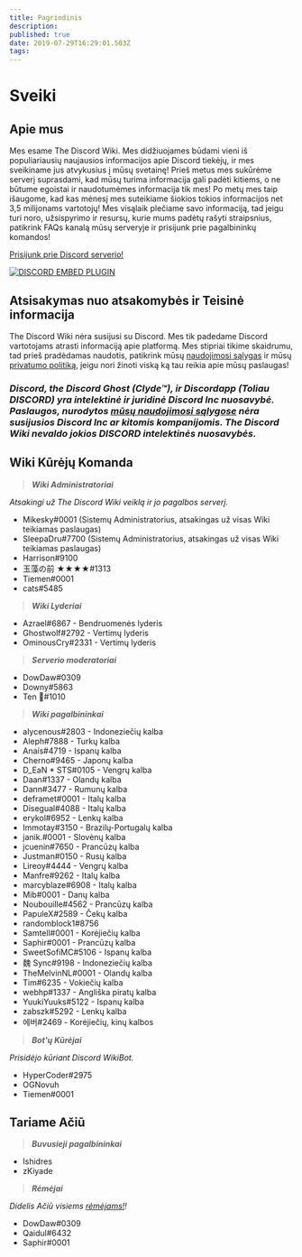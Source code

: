 ```yaml
---
title: Pagrindinis
description: 
published: true
date: 2019-07-29T16:29:01.503Z
tags: 
---
```


# Sveiki
## Apie mus

Mes esame The Discord Wiki. Mes didžiuojames būdami vieni iš populiariausių naujausios informacijos apie Discord tiekėjų, ir mes sveikiname jus atvykusius į mūsų svetainę! Prieš metus mes sukūrėme serverį suprasdami, kad mūsų turima informacija gali padėti kitiems, o ne būtume egoistai ir naudotumėmes informacija tik mes! Po metų mes taip išaugome, kad kas mėnesį mes suteikiame šiokios tokios informacijos net 3,5 milijonams vartotojų! Mes visąlaik plečiame savo informaciją, tad jeigu turi noro, užsispyrimo ir resursų, kurie mums padėtų rašyti straipsnius, patikrink FAQs kanalą mūsų serveryje ir prisijunk prie pagalbininkų komandos!

[Prisijunk prie Discord serverio!](https://discord.gg/ZRJ9Ghh)

<a href="https://discord.gg/ZRJ9Ghh">![DISCORD EMBED PLUGIN](https://discordapp.com/api/guilds/367460196148183040/widget.png?style=banner2)</a>

## Atsisakymas nuo atsakomybės ir Teisinė informacija
The Discord Wiki nėra susijusi su Discord. Mes tik padedame Discord vartotojams atrasti informaciją apie platformą. Mes stipriai tikime skaidrumu, tad prieš pradėdamas naudotis, patikrink mūsų [naudojimosi sąlygas](/terms) ir mūsų [privatumo politiką](/privacy), jeigu nori žinoti viską ką tau reikia apie mūsų paslaugas!

### ***Discord, the Discord Ghost (Clyde™), ir Discordapp (Toliau DISCORD) yra intelektinė ir juridinė Discord Inc nuosavybė. Paslaugos, nurodytos [mūsų naudojimosi sąlygose](/terms) nėra susijusios Discord Inc ar kitomis kompanijomis. The Discord Wiki nevaldo jokios DISCORD intelektinės nuosavybės.***

## Wiki Kūrėjų Komanda
> ***Wiki Administratoriai***

*Atsakingi už The Discord Wiki veiklą ir jo pagalbos serverį.*
* Mikesky#0001 (Sistemų Administratorius, atsakingas už visas Wiki teikiamas paslaugas)
* SleepaDru#7700 (Sistemų Administratorius, atsakingas už visas Wiki teikiamas paslaugas)
* Harrison#9100
* 玉藻の前 ★★★★#1313
* Tiemen#0001
* cats#5485

> ***Wiki Lyderiai***

* Azrael#6867 - Bendruomenės lyderis
* Ghostwolf#2792 - Vertimų lyderis
* OminousCry#2331 - Vertimų lyderis

> ***Serverio moderatoriai***

* DowDaw#0309
* Downy#5863
* Ten 🌈#1010

> ***Wiki pagalbininkai***

* alycenous#2803 - Indoneziečių kalba
* Aleph#7888 - Turkų kalba
* Anaís#4719 - Ispanų kalba
* Cherno#9465 - Japonų kalba
* D_EaN * STS#0105 - Vengrų kalba
* Daan#1337 - Olandų kalba
* Dann#3477 - Rumunų kalba
* deframet#0001 - Italų kalba
* Disegual#4088 - Italų kalba
* erykol#6952 - Lenkų kalba
* Immotay#3150 - Brazilų-Portugalų kalba
* janik.#0001 - Slovėnų kalba
* jcuenin#7650 - Prancūzų kalba
* Justman#0150 - Rusų kalba
* Lireoy#4444 - Vengrų kalba
* Manfre#9262 - Italų kalba
* marcyblaze#6908 - Italų kalba
* Mib#0001 - Danų kalba
* Noubouille#4562 - Prancūzų kalba
* PapuleX#2589 - Čekų kalba
* randomblock1#8756
* Samtell#0001 - Korėjiečių kalba
* Saphir#0001 - Prancūzų kalba
* SweetSofiMC#5106 - Ispanų kalba
* 魏 Sync#9198 - Indoneziečių kalba
* TheMelvinNL#0001 - Olandų kalba
* Tim#6235 - Vokiečių kalba
* webhp#1337 - Angliška piratų kalba
* YuukiYuuks#5122 - Ispanų kalba
* zabszk#5292 - Lenkų kalba
* 에버#2469 - Korėjiečių, kinų kalbos

> ***Bot'ų Kūrėjai***

*Prisidėjo kūriant Discord WikiBot.*
* HyperCoder#2975
* OGNovuh
* Tiemen#0001

## Tariame Ačiū

> ***Buvusieji pagalbininkai***

* Ishidres
* zKiyade

> ***Rėmėjai***

*Didelis Ačiū visiems [rėmėjams!](https://www.patreon.com/TheDiscordWiki)!*

* DowDaw#0309
* Qaidul#6432
* Saphir#0001